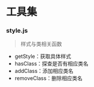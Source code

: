 # 工具集

### style.js
> 样式与类相关函数

- getStyle：获取具体样式
- hasClass：探查是否有相应类名
- addClass：添加相应类名
- removeClass：删除相应类名